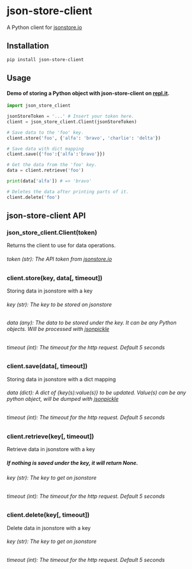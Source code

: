 # json-store-client
A Python client for [jsonstore.io](https://www.jsonstore.io/)

## Installation
```bash
pip install json-store-client
```

## Usage

#### Demo of storing a Python object with json-store-client on [repl.it](https://repl.it/@leon332157/json-store-client-demo).

```python
import json_store_client

jsonStoreToken = '...' # Insert your token here.
client = json_store_client.Client(jsonStoreToken)

# Save data to the 'foo' key.
client.store('foo', {'alfa': 'bravo', 'charlie': 'delta'})

# Save data with dict mapping
client.save({'foo':{'alfa':'bravo'}})

# Get the data from the 'foo' key.
data = client.retrieve('foo')

print(data['alfa']) # => 'bravo'

# Deletes the data after printing parts of it.
client.delete('foo')
```

## json-store-client API

### json_store_client.Client(token)

Returns the client to use for data operations.

###### token (str): The API token from [jsonstore.io](https://www.jsonstore.io)


### client.store(key, data[, timeout])

Storing data in jsonstore with a key

###### key (str): The key to be stored on jsonstore
###### data (any): The data to be stored under the key. It can be any Python objects. Will be processed with [jsonpickle](https://github.com/jsonpickle/jsonpickle)
###### timeout (int): The timeout for the http request. Default 5 seconds

### client.save(data[, timeout])

Storing data in jsonstore with a dict mapping

###### data (dict):  A dict of {key(s):value(s)} to be updated. Value(s) can be any python object, will be dumped with [jsonpickle](https://github.com/jsonpickle/jsonpickle)
###### timeout (int): The timeout for the http request. Default 5 seconds

### client.retrieve(key[, timeout])

Retrieve data in jsonstore with a key

##### If nothing is saved under the key, it will return None.

###### key (str): The key to get on jsonstore
###### timeout (int): The timeout for the http request. Default 5 seconds


### client.delete(key[, timeout])

Delete data in jsonstore with a key

###### key (str): The key to get on jsonstore
###### timeout (int): The timeout for the http request. Default 5 seconds
